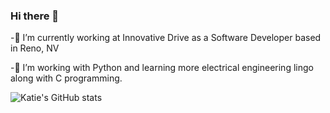 ### Hi there 👋


-🔭 I’m currently working at Innovative Drive as a Software Developer based in Reno, NV

-🌱 I’m working with Python and learning more electrical engineering lingo along with C programming.

![Katie's GitHub stats](https://github-readme-stats.vercel.app/api?username=kayjlou&count_private=true&show_icons=true&theme=radical)




<!--
**kayjlou/kayjlou** is a ✨ _special_ ✨ repository because its `README.md` (this file) appears on your GitHub profile.

Here are some ideas to get you started:

- 🔭 I’m currently working at Innovative Drive as a Software Developer based in Reno, NV
- 🌱 I’m currently learning more electrical engineering lingo along with C programming.
- 📫 How to reach me: 
- ⚡ Fun fact: I've lived in 6 different states!
-->

